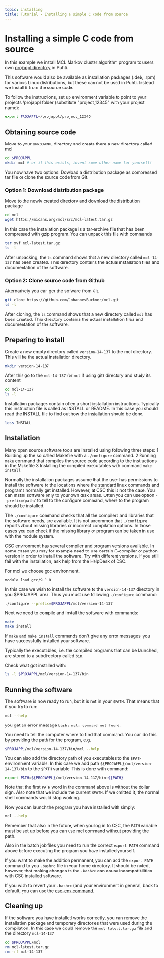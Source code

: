 ```yaml
---
topic: installing
title: Tutorial - Installing a simple C code from source
---
```


# Installing a simple C code from source

In this example we install MCL Markov cluster algorithm program 
to users own [projappl directory](https://docs.csc.fi/computing/disk/) in Puhti.

This software would also be available as installation packages (.deb, .rpm)
for various Linux distributions, but these can not be used in Puhti. Instead we 
install it from the source code.

To follow the instructions, set up environment variable to point to your projects
/projappl folder (substitute "project_12345" with your project name):

```bash
export PROJAPPL=/projappl/project_12345
```
## Obtaining source code

Move to your `$PROJAPPL` directory and create there a new directory called mcl

```bash
cd $PROJAPPL
mkdir mcl # or if this exists, invent some other name for yourself!
```
You now have two options: Dowload a distribution package as compressed tar file or
clone the source code from Git.

### Option 1: Download distribution package

Move to the newly created directory and download the distribution package:
```bash
cd mcl
wget https://micans.org/mcl/src/mcl-latest.tar.gz
```
In this case the installation package is a tar-archive file that has been compressed 
with gzip program. You can unpack this file with commands
```bash
tar xvf mcl-latest.tar.gz
ls -l
```
After unpacking, the `ls` command shows that a new directory called `mcl-14-137` has 
been created. This directory contains the actual installation files and documentation of the
software. 

### Option 2: Clone source code from Github
Alternatively you can get the sofware from Git. 
```bash
git clone https://github.com/JohannesBuchner/mcl.git
ls -l
```
After cloning, the `ls` command shows that a new directory called `mcl` has 
been created. This directory contains the actual installation files and documentation of the
software. 

## Preparing to install

Create a new empty directory called `version-14-137` to the mcl directory. This vill be the actual
installation directory.
```bash
mkdir version-14-137
```
After this go to the `mcl-14-137` (or `mcl` if using git) directory and study its content
```bash
cd mcl-14-137
ls -l
```
Installation packages contain often a short installation instructions. Typically this 
instruction file is called as INSTALL or README. In this case you should read the 
INSTALL file to find out how the  installation should be done.
```bash
less INSTALL
```
## Installation

Many open source software tools are installed using following three steps:
1 Building up the so called Makefile with a `./configure` command.
2 Running `make`  command that compiles the source code according to the instructions in the
Makefile
3 Installing the compiled executables with command `make install`

Normally the installation packages assume that the user has permissions to install the software to
the locations where the standard linux commands and programs normally get installed. However,
at CSC this is not the case. You can install software only to your own disk areas. Often you can
use option `--prefix=/path/` to tell to the configure command, where to the program should be
installed. 

The `./configure` command checks that all the compilers and libraries that the software needs, are
available. It is not uncommon that `./configure` reports about missing libraries or incorrect
compilation options. In those cases you can check if the missing library or program can be taken in
use with the module system. 

CSC environment has several compiler and program versions available. In some cases you may for 
example need to use certain C-compiler or python version in order to install the software. Try
with different versions. If you still fail with the installation, ask help from the HelpDesk of CSC.

For mcl we choose gcc environment.
```bash
module load gcc/9.1.0
```

In this case we wish to install the software to the `version-14-137` directory in you
$PROJAPPL area. Thus you must use following `./configure` command:
```bash
./configure --prefix=$PROJAPPL/mcl/version-14-137
```
Next we need to compile and install the software with commands:
```bash
make
make install
```
If `make` and `make install` commands don't give any error messages, you have successfully
installed your software. 

Typically the executables, i.e. the compiled programs that can be launched, are stored to a 
subdirectory called `bin`. 

Check what got installed  with:
```bash
ls -l $PROJAPPL/mcl/version-14-137/bin
```

## Running the software

The software is now ready to run, but it is not in your `$PATH`. That means that if you try to run:
```bash
mcl --help
```
you get an error message `bash: mcl: command not found`.

You need to tell the computer where to find that command. You can do this by providing the path for the 
program, e.g.
```bash
$PROJAPPL/mcl/version-14-137/bin/mcl --help
```
You can also add the directory path of you executables to the `$PATH` environment variable. In this case 
we add path `${PROJAPPL}/mcl/version-14-137/bin` to the `$PATH` variable. This is done with command:
```bash
export PATH=${PROJAPPL}/mcl/version-14-137/bin:${PATH}
```
Note that the first `PATH` word in the command above is without the dollar sign. Also note that we include 
the current `$PATH`. If we omitted it, the normal shell commands would stop working.

Now you can launch the program you have installed with simply:
```bash
mcl --help
```

Remember that also in the future, when you log in to CSC, the `PATH` variable must be set up
before you can use mcl command without providing the path. 

Also in the batch job files you need to run the correct `export PATH` command above before 
executing the program you have installed yourself.

If you want to make the addition permanent, you can add the `export PATH` command to you `.bashrc`
file in your home directory. It should be noted, however, that making changes to the `.bashrc` can
couse incompatibilities with CSC installed software.

If you wish to revert your `.bashrc` (and your environment in general) back to default, you can use
the [csc-env command](https://docs.csc.fi/support/tutorials/using_csc_env/).

## Cleaning up

If the software you have installed works correctly, you can remove the installation package and
temporary directories that were used during the compilation. In this case we could remove the 
`mcl-latest.tar.gz` file and the directory `mcl-14-137`
```bash
cd $PROJAPPL/mcl
rm mcl-latest.tar.gz
rm -rf mcl-14-137
```



